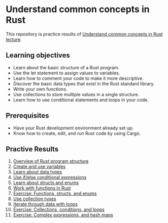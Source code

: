# Understand common concepts in Rust

This repository is practice results of [Understand common concepts in Rust lecture](https://docs.microsoft.com/en-us/learn/modules/rust-understand-common-concepts).

## Learning objectives

* Learn about the basic structure of a Rust program.
* Use the let statement to assign values to variables.
* Learn how to comment your code to make it more descriptive.
* Discover the basic data types that exist in the Rust standard library.
* Write your own functions.
* Use collections to store multiple values in a single structure.
* Learn how to use conditional statements and loops in your code.

## Prerequisites

* Have your Rust development environment already set up.
* Know how to create, edit, and run Rust code by using Cargo.

## Practive Results

1. [Overview of Rust program structure](./program-structure)
2. [Create and use variables](./variables)
3. [Learn about data types](./data-types)
4. [Use if/else conditional expressions](./if-else-expressions)
5. [Learn about structs and enums](./structs-enums)
6. [Work with functions in Rust](./functions)
7. [Exercise: Functions, structs, and enums](./exercise-functions)
8. [Use collection types](./collection-types)
9. [Iterate through data with loops](./loops)
10. [Exercise: Collections, conditions, and loops](./exercise-indexing)
11. [Exercise: Complex expressions, and hash maps](./exercise-hashmaps)